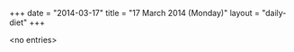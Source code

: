 +++
date = "2014-03-17"
title = "17 March 2014 (Monday)"
layout = "daily-diet"
+++

<p>&lt;no entries&gt;</p>
